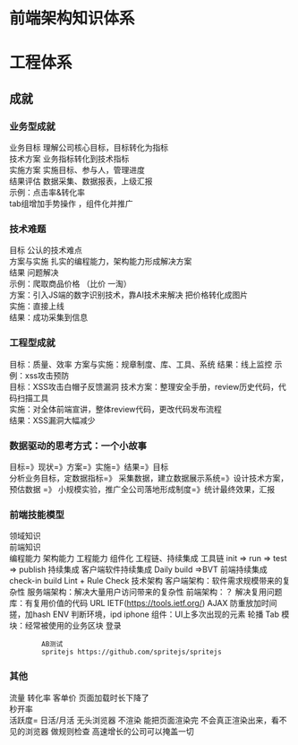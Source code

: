 # 前端架构知识体系


# 工程体系
## 成就
### 业务型成就
业务目标  理解公司核心目标，目标转化为指标  
技术方案  业务指标转化到技术指标    
实施方案  实施目标、参与人，管理进度  
结果评估  数据采集、数据报表，上级汇报  
示例：点击率&转化率  
tab组增加手势操作 ，组件化并推广  
### 技术难题
目标  公认的技术难点  
方案与实施  扎实的编程能力，架构能力形成解决方案  
结果  问题解决  
示例：爬取商品价格 （比价  一淘）  
方案：引入JS端的数字识别技术，靠AI技术来解决 把价格转化成图片  
实施：直接上线  
结果：成功采集到信息  
### 工程型成就
目标：质量、效率
方案与实施：规章制度、库、工具、系统
结果：线上监控
示例：xss攻击预防    
目标：XSS攻击白帽子反馈漏洞
技术方案：整理安全手册，review历史代码，代码扫描工具    
实施：对全体前端宣讲，整体review代码，更改代码发布流程  
结果：XSS漏洞大幅减少 

### 数据驱动的思考方式：一个小故事
目标=》现状=》方案=》实施=》结果=》目标  
分析业务目标，定数据指标=》 采集数据，建立数据展示系统=》设计技术方案，预估数据 =》 小规模实验，推广全公司落地形成制度=》统计最终效果，汇报  
               
                
                
### 前端技能模型
领域知识  
前端知识  
编程能力  架构能力  工程能力
        组件化   工程链、持续集成
工具链
    init => run => test => publish 
持续集成
    客户端软件持续集成  Daily build =>BVT
    前端持续集成
        check-in build
        Lint + Rule Check 
技术架构 
    客户端架构：软件需求规模带来的复杂性 
    服务端架构：解决大量用户访问带来的复杂性 
    前端架构：？
        解决复用问题
        库：有复用价值的代码
            URL  IETF(https://tools.ietf.org/)
            AJAX  防重放加时间搓，加hash 
            ENV   判断环境，ipd iphone 
            组件：UI上多次出现的元素
            轮播
            Tab 
            模块：经常被使用的业务区块
            登录

            AB测试
            spritejs https://github.com/spritejs/spritejs
### 其他
流量 转化率  客单价
页面加载时长下降了  
秒开率  
活跃度= 日活/月活
 无头浏览器  不渲染 能把页面渲染完  不会真正渲染出来，看不见的浏览器  做规则检查
高速增长的公司可以掩盖一切
